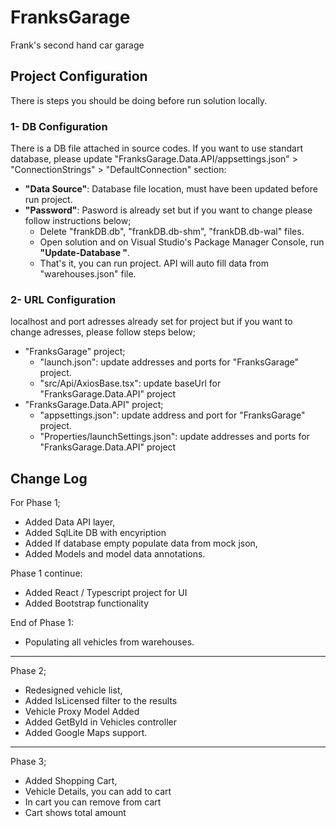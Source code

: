# FranksGarage
Frank's second hand car garage

## Project Configuration
There is steps you should be doing before run solution locally. 

### 1- DB Configuration
There is a DB file attached in source codes. If you want to use standart database, please update "FranksGarage.Data.API/appsettings.json" > "ConnectionStrings" > "DefaultConnection" section:
- **"Data Source"**: Database file location, must have been updated before run project. 
- **"Password"**: Pasword is already set but if you want to change please follow instructions below;
	- Delete "frankDB.db", "frankDB.db-shm", "frankDB.db-wal" files.
	- Open solution and on Visual Studio's Package Manager Console, run __"Update-Database "__. 
	- That's it, you can run project. API will auto fill data from "warehouses.json" file. 

### 2- URL Configuration
localhost and port adresses already set for project but if you want to change adresses, please follow steps below;
- "FranksGarage" project;
	- "launch.json": update addresses and ports for "FranksGarage" project.
	- "src/Api/AxiosBase.tsx": update baseUrl for "FranksGarage.Data.API" project
- "FranksGarage.Data.API" project;
	- "appsettings.json": update address and port for "FranksGarage" project.
	- "Properties/launchSettings.json": update addresses and ports for "FranksGarage.Data.API" project

## Change Log
For Phase 1;
- Added Data API layer,
- Added SqlLite DB with encyription
- Added If database empty populate data from mock json,
- Added Models and model data annotations.

Phase 1 continue: 
- Added React / Typescript project for UI
- Added Bootstrap functionality

End of Phase 1:
- Populating all vehicles from warehouses.
_____________________________________________________________
Phase 2;
- Redesigned vehicle list,
- Added IsLicensed filter to the results
- Vehicle Proxy Model Added
- Added GetById in Vehicles controller
- Added Google Maps support.
_____________________________________________________________
Phase 3;
- Added Shopping Cart,
- Vehicle Details, you can add to cart
- In cart you can remove from cart
- Cart shows total amount
